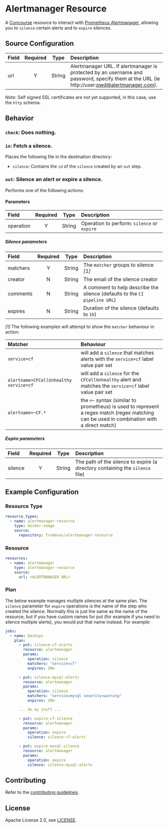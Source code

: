 # Alertmanager Resource

A [Concourse](http://concourse.ci/) resource to interact with [Prometheus Alertmanager](https://prometheus.io/docs/alerting/alertmanager/), allowing you to `silence` certain alerts and to `expire` silences.

## Source Configuration

| Field  | Required | Type   | Description
|:-------|:--------:|:------:|:-----------
| url    | Y        | String | Alertmanager URL. If alertmanager is protected by an username and password, specify them at the URL (ie http://user:pwd@alertmanager.com).

*Note*: Self signed SSL certificates are not yet supported, in this case, use the `http` schema.

## Behavior

### `check`: Does nothing.

### `in`: Fetch a silence.

Places the following file in the destination directory:

* `silence`: Contains the `id` of the `silence` created by an `out` step.

### `out`: Silence an alert or expire a silence.

Performs one of the following actions:

#### Parameters

| Field     | Required | Type   | Description
|:----------|:--------:|:------:|:-----------
| operation | Y        | String | Operation to perform: `silence` or `expire`

##### Silence parameters

| Field    | Required | Type   | Description
|:---------|:--------:|:------:|:-----------
| matchers | Y        | String | The `matcher` groups to silence *[1]*
| creator  | N        | String | The email of the silence creator
| comments | N        | String | A comment to help describe the silence (defaults to the `CI pipeline URL`)
| expires  | N        | String | Duration of the silence (defaults to `1h`)

*[1]* The following examples will attempt to show the `matcher` behaviour in action:

| Matcher | Behaviour
|:--------|:----------
| `service=cf` | will add a `silence` that matches alerts with the `service=cf` label value pair set
| `alertname=CFCellUnhealthy service=cf` | will add a `silence` for the `CFCellUnhealthy` alert and matches the `service=cf` label value pair set
| `alertname=~CF.*` | the `=~` syntax (similar to prometheus) is used to represent a regex match (regex matching can be used in combination with a direct match)

##### Expire parameters

| Field   | Required | Type   | Description
|:--------|:--------:|:------:|:-----------
| silence | Y        | String | The path of the silence to expire (a directory containing the `silence` file)

## Example Configuration

### Resource Type

```yaml
resource_types:
  - name: alertmanager-resource
    type: docker-image
    source:
      repository: frodenas/alertmanager-resource
```

### Resource

``` yaml
resources:
  - name: alertmanager
    type: alertmanager-resource
    source:
      url: <ALERTMANAGER URL>
```

### Plan

The below example manages multiple silences at the same plan. The `silence` parameter for `expire` operations is the name of the step who created the silence. Normally this is just the same as the name of the resource, but if you have custom names for put (for example if you need to silence multiple alerts), you would put that name instead. For example:

``` yaml
jobs:
  - name: backups
    plan:
      - put: silence-cf-alerts
        resource: alertmanager
        params:
          operation: silence
          matchers: "service=cf"
          expires: 30m

      - put: silence-mysql-alerts
        resource: alertmanager
        params:
          operation: silence
          matchers: "service=mysql severity=warning"
          expires: 30m

      ... do my stuff ...

      - put: expire-cf-silence
        resource: alertmanager
        params:
          operation: expire
          silence: silence-cf-alerts

      - put: expire-mysql-silence
        resource: alertmanager
        params:
          operation: expire
          silence: silence-mysql-alerts
```

## Contributing

Refer to the [contributing guidelines](CONTRIBUTING.md).

## License

Apache License 2.0, see [LICENSE](LICENSE).
